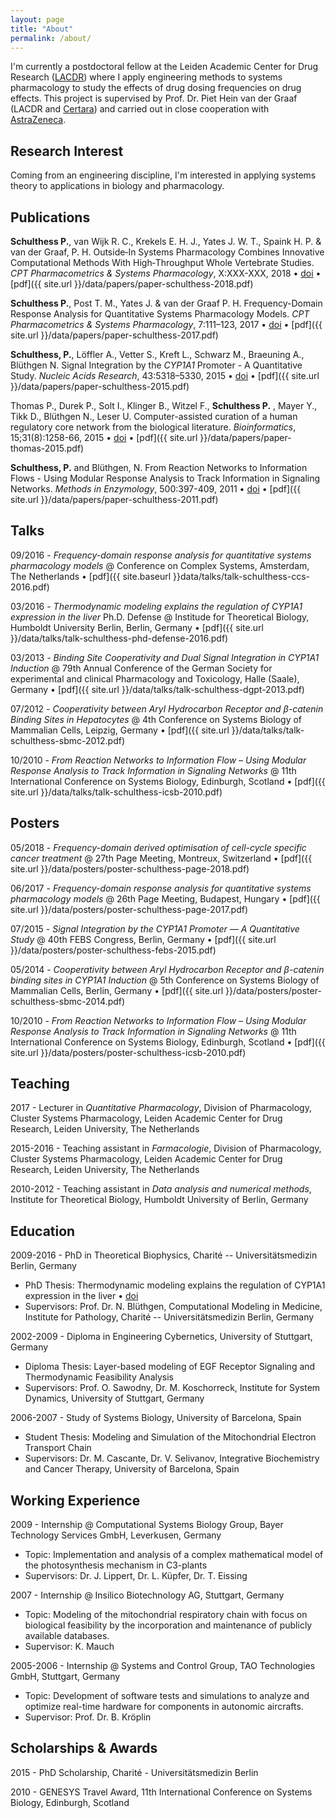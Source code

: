 ```yaml
---
layout: page
title: "About"
permalink: /about/
---
```


I'm currently a postdoctoral fellow at the Leiden Academic Center for Drug Research ([LACDR](http://lacdr.nl)) where I apply engineering methods to systems pharmacology to study the effects of drug dosing frequencies on drug effects. This project is supervised by Prof. Dr. Piet Hein van der Graaf (LACDR and [Certara](http://certara.com)) and carried out in close cooperation with [AstraZeneca](http://astrazeneca.com).

## Research Interest

Coming from an engineering discipline, I'm interested in applying systems theory to applications in biology and pharmacology.

## Publications

**Schulthess P.**, van Wijk R. C., Krekels E. H. J., Yates J. W. T., Spaink H. P. & van der Graaf, P. H. Outside‐In Systems Pharmacology Combines Innovative Computational Methods With High‐Throughput Whole Vertebrate Studies. _CPT Pharmacometrics & Systems Pharmacology_, X:XXX-XXX, 2018 &#8226; [doi](https://doi.org/10.1002/psp4.12297) &#8226; [pdf]({{ site.url }}/data/papers/paper-schulthess-2018.pdf)

**Schulthess P.**, Post T. M., Yates J. & van der Graaf P. H. Frequency-Domain Response Analysis for Quantitative Systems Pharmacology Models. _CPT Pharmacometrics & Systems Pharmacology_, 7:111–123, 2017 &#8226; [doi](https://doi.org/10.1002/psp4.12266) &#8226; [pdf]({{ site.url }}/data/papers/paper-schulthess-2017.pdf)

**Schulthess, P.**, Löffler A., Vetter S., Kreft L., Schwarz M., Braeuning A., Blüthgen N. Signal Integration by the _CYP1A1_ Promoter - A Quantitative Study. _Nucleic Acids Research_, 43:5318–5330, 2015 &#8226; [doi](https://doi.org/10.1093/nar/gkv423) &#8226; [pdf]({{ site.url }}/data/papers/paper-schulthess-2015.pdf)

Thomas P., Durek P., Solt I., Klinger B., Witzel F., **Schulthess P.** , Mayer Y., Tikk D., Blüthgen N., Leser U. Computer-assisted curation of a human regulatory core network from the biological literature. _Bioinformatics_, 15;31(8):1258-66, 2015 &#8226; [doi](https://doi.org/10.1093/bioinformatics/btu795) &#8226; [pdf]({{ site.url }}/data/papers/paper-thomas-2015.pdf)

**Schulthess, P.** and Blüthgen, N. From Reaction Networks to Information Flows - Using Modular Response Analysis to Track Information in Signaling Networks. _Methods in Enzymology_, 500:397-409, 2011 &#8226; [doi](https://doi.org/10.1016/B978-0-12-385118-5.00020-7) &#8226; [pdf]({{ site.url }}/data/papers/paper-schulthess-2011.pdf)


## Talks

09/2016 - _Frequency-domain response analysis for quantitative systems pharmacology models_ @ Conference on Complex Systems, Amsterdam, The Netherlands &#8226; [pdf]({{ site.baseurl }}data/talks/talk-schulthess-ccs-2016.pdf)

03/2016 - _Thermodynamic modeling explains the regulation of CYP1A1 expression in the liver_ Ph.D. Defense @ Institude for Theoretical Biology, Humboldt University Berlin, Berlin, Germany &#8226; [pdf]({{ site.url }}/data/talks/talk-schulthess-phd-defense-2016.pdf)

03/2013 - _Binding Site Cooperativity and Dual Signal Integration in CYP1A1 Induction_ @ 79th Annual Conference of the German Society for experimental and clinical Pharmacology and Toxicology, Halle (Saale), Germany &#8226; [pdf]({{ site.url }}/data/talks/talk-schulthess-dgpt-2013.pdf)

07/2012 - _Cooperativity between Aryl Hydrocarbon Receptor and β-catenin Binding Sites in Hepatocytes_ @ 4th Conference on Systems Biology of Mammalian Cells, Leipzig, Germany &#8226; [pdf]({{ site.url }}/data/talks/talk-schulthess-sbmc-2012.pdf)

10/2010 - _From Reaction Networks to Information Flow – Using Modular Response Analysis to Track Information in Signaling Networks_ @ 11th International Conference on Systems Biology, Edinburgh, Scotland &#8226; [pdf]({{ site.url }}/data/talks/talk-schulthess-icsb-2010.pdf)

## Posters

05/2018 - _Frequency-domain derived optimisation of cell-cycle specific cancer treatment_ @ 27th Page Meeting, Montreux, Switzerland &#8226; [pdf]({{ site.url }}/data/posters/poster-schulthess-page-2018.pdf)

06/2017 - _Frequency-domain response analysis for quantitative systems pharmacology models_ @ 26th Page Meeting, Budapest, Hungary &#8226; [pdf]({{ site.url }}/data/posters/poster-schulthess-page-2017.pdf)

07/2015 - _Signal Integration by the CYP1A1 Promoter — A Quantitative Study_ @ 40th FEBS Congress, Berlin, Germany &#8226; [pdf]({{ site.url }}/data/posters/poster-schulthess-febs-2015.pdf)

05/2014 - _Cooperativity between Aryl Hydrocarbon Receptor and β-catenin binding sites in CYP1A1 Induction_ @ 5th Conference on Systems Biology of Mammalian Cells, Berlin, Germany &#8226; [pdf]({{ site.url }}/data/posters/poster-schulthess-sbmc-2014.pdf)

10/2010 - _From Reaction Networks to Information Flow – Using Modular Response Analysis to Track Information in Signaling Networks_ @ 11th International Conference on Systems Biology, Edinburgh, Scotland &#8226; [pdf]({{ site.url }}/data/posters/poster-schulthess-icsb-2010.pdf)

## Teaching
2017 - Lecturer in _Quantitative Pharmacology_, Division of Pharmacology, Cluster Systems Pharmacology, Leiden Academic Center for Drug Research, Leiden University, The Netherlands

2015-2016 - Teaching assistant in _Farmacologie_, Division of Pharmacology, Cluster Systems Pharmacology, Leiden Academic Center for Drug Research, Leiden University, The Netherlands

2010-2012 - Teaching assistant in _Data analysis and numerical methods_, Institute for Theoretical Biology, Humboldt University of Berlin, Germany

## Education

2009-2016 - PhD in Theoretical Biophysics, Charité -- Universitätsmedizin Berlin, Germany

* PhD Thesis: Thermodynamic modeling explains the regulation of CYP1A1 expression in the liver &#8226; [doi](http://dx.doi.org/10.18452/17454)
* Supervisors: Prof. Dr. N. Blüthgen, Computational Modeling in Medicine, Institute for Pathology, Charité -- Universitätsmedizin Berlin, Germany

2002-2009 - Diploma in Engineering Cybernetics, University of Stuttgart, Germany

* Diploma Thesis: Layer-based modeling of EGF Receptor Signaling and Thermodynamic Feasibility Analysis
* Supervisors: Prof. O. Sawodny, Dr. M. Koschorreck, Institute for System Dynamics, University of Stuttgart, Germany

2006-2007 - Study of Systems Biology, University of Barcelona, Spain

* Student Thesis: Modeling and Simulation of the Mitochondrial Electron Transport Chain
* Supervisors: Dr. M. Cascante, Dr. V. Selivanov, Integrative Biochemistry and Cancer Therapy, University of Barcelona, Spain

## Working Experience

2009 - Internship @ Computational Systems Biology Group, Bayer Technology Services GmbH, Leverkusen, Germany

* Topic: Implementation and analysis of a complex mathematical model of the photosynthesis mechanism in C3-plants
* Supervisors: Dr. J. Lippert, Dr. L. Küpfer, Dr. T. Eissing

2007 - Internship @ Insilico Biotechnology AG, Stuttgart, Germany

* Topic: Modeling of the mitochondrial respiratory chain with focus on biological feasibility by the incorporation and maintenance of publicly available databases.
* Supervisor: K. Mauch

2005-2006 - Internship @ Systems and Control Group, TAO Technologies GmbH, Stuttgart, Germany

* Topic: Development of software tests and simulations to analyze and optimize real-time hardware for components in autonomic aircrafts.
* Supervisor: Prof. Dr. B. Kröplin

## Scholarships & Awards

2015 - PhD Scholarship, Charité - Universitätsmedizin Berlin

2010 - GENESYS Travel Award, 11th International Conference on Systems Biology, Edinburgh, Scotland
